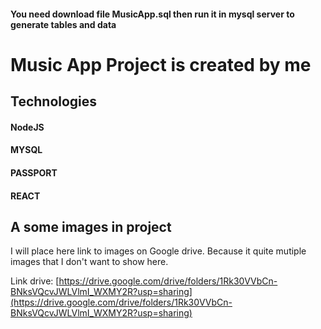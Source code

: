 #### You need download file MusicApp.sql then run it in mysql server to generate tables and data 
# Music App Project is created by me


## Technologies
#### NodeJS
#### MYSQL
#### PASSPORT
#### REACT

## A some images in project

I will place here link to images on Google drive. Because it quite mutiple images that I don't want to show here.

Link drive: [https://drive.google.com/drive/folders/1Rk30VVbCn-BNksVQcvJWLVlmI_WXMY2R?usp=sharing](https://drive.google.com/drive/folders/1Rk30VVbCn-BNksVQcvJWLVlmI_WXMY2R?usp=sharing)

